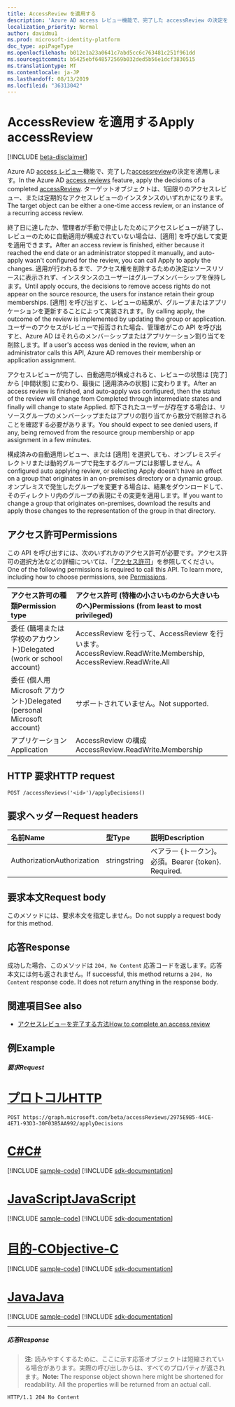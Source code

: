 ```yaml
---
title: AccessReview を適用する
description: 'Azure AD access レビュー機能で、完了した accessReview の決定を適用します。  ターゲットオブジェクトは、1回限りのアクセスレビュー、または定期的なアクセスレビューのインスタンスのいずれかになります。  '
localization_priority: Normal
author: davidmu1
ms.prod: microsoft-identity-platform
doc_type: apiPageType
ms.openlocfilehash: b012e1a23a0641c7abd5cc6c763481c251f961dd
ms.sourcegitcommit: b5425ebf648572569b032ded5b56e1dcf3830515
ms.translationtype: MT
ms.contentlocale: ja-JP
ms.lasthandoff: 08/13/2019
ms.locfileid: "36313042"
---
```

# <a name="apply-accessreview"></a><span data-ttu-id="a2ce4-104">AccessReview を適用する</span><span class="sxs-lookup"><span data-stu-id="a2ce4-104">Apply accessReview</span></span>

[!INCLUDE [beta-disclaimer](../../includes/beta-disclaimer.md)]

<span data-ttu-id="a2ce4-105">Azure AD [access レビュー](../resources/accessreviews-root.md)機能で、完了した[accessreview](../resources/accessreview.md)の決定を適用します。</span><span class="sxs-lookup"><span data-stu-id="a2ce4-105">In the Azure AD [access reviews](../resources/accessreviews-root.md) feature, apply the decisions of a completed [accessReview](../resources/accessreview.md).</span></span>  <span data-ttu-id="a2ce4-106">ターゲットオブジェクトは、1回限りのアクセスレビュー、または定期的なアクセスレビューのインスタンスのいずれかになります。</span><span class="sxs-lookup"><span data-stu-id="a2ce4-106">The target object can be either a one-time access review, or an instance of a recurring access review.</span></span>  


<span data-ttu-id="a2ce4-107">終了日に達したか、管理者が手動で停止したためにアクセスレビューが終了し、レビューのために自動適用が構成されていない場合は、[適用] を呼び出して変更を適用できます。</span><span class="sxs-lookup"><span data-stu-id="a2ce4-107">After an access review is finished, either because it reached the end date or an administrator stopped it manually, and auto-apply wasn't configured for the review, you can call Apply to apply the changes.</span></span> <span data-ttu-id="a2ce4-108">適用が行われるまで、アクセス権を削除するための決定はソースリソースに表示されず、インスタンスのユーザーはグループメンバーシップを保持します。</span><span class="sxs-lookup"><span data-stu-id="a2ce4-108">Until apply occurs, the decisions to remove access rights do not appear on the source resource, the users for instance retain their group memberships.</span></span> <span data-ttu-id="a2ce4-109">[適用] を呼び出すと、レビューの結果が、グループまたはアプリケーションを更新することによって実装されます。</span><span class="sxs-lookup"><span data-stu-id="a2ce4-109">By calling apply, the outcome of the review is implemented by updating the group or application.</span></span> <span data-ttu-id="a2ce4-110">ユーザーのアクセスがレビューで拒否された場合、管理者がこの API を呼び出すと、Azure AD はそれらのメンバーシップまたはアプリケーション割り当てを削除します。</span><span class="sxs-lookup"><span data-stu-id="a2ce4-110">If a user's access was denied in the review, when an administrator calls this API, Azure AD removes their membership or application assignment.</span></span> 

<span data-ttu-id="a2ce4-111">アクセスレビューが完了し、自動適用が構成されると、レビューの状態は [完了] から [中間状態] に変わり、最後に [適用済みの状態] に変わります。</span><span class="sxs-lookup"><span data-stu-id="a2ce4-111">After an access review is finished, and auto-apply was configured, then the status of the review will change from Completed through intermediate states and finally will change to state Applied.</span></span> <span data-ttu-id="a2ce4-112">却下されたユーザーが存在する場合は、リソースグループのメンバーシップまたはアプリの割り当てから数分で削除されることを確認する必要があります。</span><span class="sxs-lookup"><span data-stu-id="a2ce4-112">You should expect to see denied users, if any, being removed from the resource group membership or app assignment in a few minutes.</span></span>

<span data-ttu-id="a2ce4-113">構成済みの自動適用レビュー、または [適用] を選択しても、オンプレミスディレクトリまたは動的グループで発生するグループには影響しません。</span><span class="sxs-lookup"><span data-stu-id="a2ce4-113">A configured auto applying review, or selecting Apply doesn't have an effect on a group that originates in an on-premises directory or a dynamic group.</span></span> <span data-ttu-id="a2ce4-114">オンプレミスで発生したグループを変更する場合は、結果をダウンロードして、そのディレクトリ内のグループの表現にその変更を適用します。</span><span class="sxs-lookup"><span data-stu-id="a2ce4-114">If you want to change a group that originates on-premises, download the results and apply those changes to the representation of the group in that directory.</span></span>


## <a name="permissions"></a><span data-ttu-id="a2ce4-115">アクセス許可</span><span class="sxs-lookup"><span data-stu-id="a2ce4-115">Permissions</span></span>
<span data-ttu-id="a2ce4-p106">この API を呼び出すには、次のいずれかのアクセス許可が必要です。アクセス許可の選択方法などの詳細については、「[アクセス許可](/graph/permissions-reference)」を参照してください。</span><span class="sxs-lookup"><span data-stu-id="a2ce4-p106">One of the following permissions is required to call this API. To learn more, including how to choose permissions, see [Permissions](/graph/permissions-reference).</span></span>

|<span data-ttu-id="a2ce4-118">アクセス許可の種類</span><span class="sxs-lookup"><span data-stu-id="a2ce4-118">Permission type</span></span>                        | <span data-ttu-id="a2ce4-119">アクセス許可 (特権の小さいものから大きいものへ)</span><span class="sxs-lookup"><span data-stu-id="a2ce4-119">Permissions (from least to most privileged)</span></span>              |
|:--------------------------------------|:---------------------------------------------------------|
|<span data-ttu-id="a2ce4-120">委任 (職場または学校のアカウント)</span><span class="sxs-lookup"><span data-stu-id="a2ce4-120">Delegated (work or school account)</span></span>     | <span data-ttu-id="a2ce4-121">AccessReview を行って、AccessReview を行います。</span><span class="sxs-lookup"><span data-stu-id="a2ce4-121">AccessReview.ReadWrite.Membership, AccessReview.ReadWrite.All</span></span> |
|<span data-ttu-id="a2ce4-122">委任 (個人用 Microsoft アカウント)</span><span class="sxs-lookup"><span data-stu-id="a2ce4-122">Delegated (personal Microsoft account)</span></span> | <span data-ttu-id="a2ce4-123">サポートされていません。</span><span class="sxs-lookup"><span data-stu-id="a2ce4-123">Not supported.</span></span> |
|<span data-ttu-id="a2ce4-124">アプリケーション</span><span class="sxs-lookup"><span data-stu-id="a2ce4-124">Application</span></span>                            | <span data-ttu-id="a2ce4-125">AccessReview の構成</span><span class="sxs-lookup"><span data-stu-id="a2ce4-125">AccessReview.ReadWrite.Membership</span></span> |

## <a name="http-request"></a><span data-ttu-id="a2ce4-126">HTTP 要求</span><span class="sxs-lookup"><span data-stu-id="a2ce4-126">HTTP request</span></span>
<!-- { "blockType": "ignored" } -->
```http
POST /accessReviews('<id>')/applyDecisions()
```
## <a name="request-headers"></a><span data-ttu-id="a2ce4-127">要求ヘッダー</span><span class="sxs-lookup"><span data-stu-id="a2ce4-127">Request headers</span></span>
| <span data-ttu-id="a2ce4-128">名前</span><span class="sxs-lookup"><span data-stu-id="a2ce4-128">Name</span></span>         | <span data-ttu-id="a2ce4-129">型</span><span class="sxs-lookup"><span data-stu-id="a2ce4-129">Type</span></span>        | <span data-ttu-id="a2ce4-130">説明</span><span class="sxs-lookup"><span data-stu-id="a2ce4-130">Description</span></span> |
|:-------------|:------------|:------------|
| <span data-ttu-id="a2ce4-131">Authorization</span><span class="sxs-lookup"><span data-stu-id="a2ce4-131">Authorization</span></span> | <span data-ttu-id="a2ce4-132">string</span><span class="sxs-lookup"><span data-stu-id="a2ce4-132">string</span></span> | <span data-ttu-id="a2ce4-p107">ベアラー \{トークン\}。必須。</span><span class="sxs-lookup"><span data-stu-id="a2ce4-p107">Bearer \{token\}. Required.</span></span> |

## <a name="request-body"></a><span data-ttu-id="a2ce4-135">要求本文</span><span class="sxs-lookup"><span data-stu-id="a2ce4-135">Request body</span></span>
<span data-ttu-id="a2ce4-136">このメソッドには、要求本文を指定しません。</span><span class="sxs-lookup"><span data-stu-id="a2ce4-136">Do not supply a request body for this method.</span></span>


## <a name="response"></a><span data-ttu-id="a2ce4-137">応答</span><span class="sxs-lookup"><span data-stu-id="a2ce4-137">Response</span></span>
<span data-ttu-id="a2ce4-p108">成功した場合、このメソッドは `204, No Content` 応答コードを返します。応答本文には何も返されません。</span><span class="sxs-lookup"><span data-stu-id="a2ce4-p108">If successful, this method returns a `204, No Content` response code. It does not return anything in the response body.</span></span>

## <a name="see-also"></a><span data-ttu-id="a2ce4-140">関連項目</span><span class="sxs-lookup"><span data-stu-id="a2ce4-140">See also</span></span>

- [<span data-ttu-id="a2ce4-141">アクセスレビューを完了する方法</span><span class="sxs-lookup"><span data-stu-id="a2ce4-141">How to complete an access review</span></span>](https://docs.microsoft.com/en-us/azure/active-directory/active-directory-azure-ad-controls-complete-access-review)

## <a name="example"></a><span data-ttu-id="a2ce4-142">例</span><span class="sxs-lookup"><span data-stu-id="a2ce4-142">Example</span></span>
##### <a name="request"></a><span data-ttu-id="a2ce4-143">要求</span><span class="sxs-lookup"><span data-stu-id="a2ce4-143">Request</span></span>

# <a name="httptabhttp"></a>[<span data-ttu-id="a2ce4-144">プロトコル</span><span class="sxs-lookup"><span data-stu-id="a2ce4-144">HTTP</span></span>](#tab/http)
<!-- {
  "blockType": "request",
  "name": "apply_accessReview"
}-->
```http
POST https://graph.microsoft.com/beta/accessReviews/2975E9B5-44CE-4E71-93D3-30F03B5AA992/applyDecisions
```
# <a name="ctabcsharp"></a>[<span data-ttu-id="a2ce4-145">C#</span><span class="sxs-lookup"><span data-stu-id="a2ce4-145">C#</span></span>](#tab/csharp)
[!INCLUDE [sample-code](../includes/snippets/csharp/apply-accessreview-csharp-snippets.md)]
[!INCLUDE [sdk-documentation](../includes/snippets/snippets-sdk-documentation-link.md)]

# <a name="javascripttabjavascript"></a>[<span data-ttu-id="a2ce4-146">JavaScript</span><span class="sxs-lookup"><span data-stu-id="a2ce4-146">JavaScript</span></span>](#tab/javascript)
[!INCLUDE [sample-code](../includes/snippets/javascript/apply-accessreview-javascript-snippets.md)]
[!INCLUDE [sdk-documentation](../includes/snippets/snippets-sdk-documentation-link.md)]

# <a name="objective-ctabobjc"></a>[<span data-ttu-id="a2ce4-147">目的-C</span><span class="sxs-lookup"><span data-stu-id="a2ce4-147">Objective-C</span></span>](#tab/objc)
[!INCLUDE [sample-code](../includes/snippets/objc/apply-accessreview-objc-snippets.md)]
[!INCLUDE [sdk-documentation](../includes/snippets/snippets-sdk-documentation-link.md)]

# <a name="javatabjava"></a>[<span data-ttu-id="a2ce4-148">Java</span><span class="sxs-lookup"><span data-stu-id="a2ce4-148">Java</span></span>](#tab/java)
[!INCLUDE [sample-code](../includes/snippets/java/apply-accessreview-java-snippets.md)]
[!INCLUDE [sdk-documentation](../includes/snippets/snippets-sdk-documentation-link.md)]

---

##### <a name="response"></a><span data-ttu-id="a2ce4-149">応答</span><span class="sxs-lookup"><span data-stu-id="a2ce4-149">Response</span></span>
><span data-ttu-id="a2ce4-p109">**注:** 読みやすくするために、ここに示す応答オブジェクトは短縮されている場合があります。実際の呼び出しからは、すべてのプロパティが返されます。</span><span class="sxs-lookup"><span data-stu-id="a2ce4-p109">**Note:** The response object shown here might be shortened for readability. All the properties will be returned from an actual call.</span></span>
<!-- {
  "blockType": "response",
  "truncated": true
} -->
```http
HTTP/1.1 204 No Content
```

<!-- uuid: 8fcb5dbc-d5aa-4681-8e31-b001d5168d79
2017-06-25 00:00:01 UTC -->
<!--
{
  "type": "#page.annotation",
  "description": "Apply accessReview",
  "keywords": "",
  "section": "documentation",
  "tocPath": "",
  "suppressions": [
  ]
}
-->
